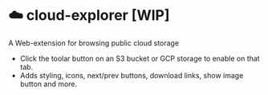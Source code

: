 # ☁️ cloud-explorer [WIP]
A Web-extension for browsing public cloud storage

- Click the toolar button on an S3 bucket or GCP storage to enable on that tab.
- Adds styling, icons, next/prev buttons, download links, show image button and more.